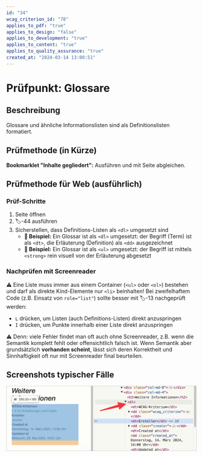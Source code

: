 ```yaml
---
id: "34"
wcag_criterion_id: "78"
applies_to_pdf: "true"
applies_to_design: "false"
applies_to_development: "true"
applies_to_content: "true"
applies_to_quality_assurance: "true"
created_at: "2024-03-14 13:00:51"
---
```


# Prüfpunkt: Glossare

## Beschreibung

Glossare und ähnliche Informationslisten sind als Definitionslisten formatiert.

## Prüfmethode (in Kürze)

**Bookmarklet "Inhalte gegliedert":** Ausführen und mit Seite abgleichen.

## Prüfmethode für Web (ausführlich)

### Prüf-Schritte

1. Seite öffnen
1. 🏷️-44 ausführen
1. Sicherstellen, dass Definitions-Listen als `<dl>` umgesetzt sind
    - **🙂 Beispiel:** Ein Glossar ist als `<dl>` umgesetzt: der Begriff (Term) ist als `<dt>`, die Erläuterung (Definition) als `<dd>` ausgezeichnet
    - **🙂 Beispiel:** Ein Glossar ist als `<ul>` umgesetzt: der Begriff ist mittels `<strong>` rein visuell von der Erläuterung abgesetzt

### Nachprüfen mit Screenreader

⚠️ Eine Liste muss immer aus einem Container (`<ul>` oder `<ol>`) bestehen und darf als direkte Kind-Elemente nur `<li>` beinhalten! Bei zweifelhaftem Code (z.B. Einsatz von `role="list"`) sollte besser mit 🏷️-13 nachgeprüft werden:

- `L` drücken, um Listen (auch Definitions-Listen) direkt anzuspringen
- `I` drücken, um Punkte innerhalb einer Liste direkt anzuspringen

⚠️ Denn: viele Fehler findet man oft auch ohne Screenreader, z.B. wenn die Semantik komplett fehlt oder offensichtlich falsch ist. Wenn Semantik aber grundsätzlich **vorhanden scheint**, lässt sich deren Korrektheit und Sinnhaftigkeit oft nur mit Screenreader final beurteilen.

## Screenshots typischer Fälle

![Definitions-Liste in A4AA](images/definitions-liste-in-a4aa.png)